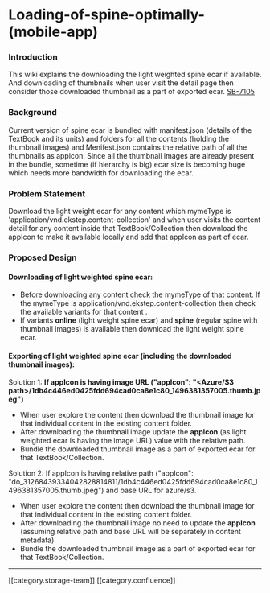 # Loading-of-spine-optimally-(mobile-app)

### Introduction

This wiki explains the downloading the light weighted spine ecar if available. And downloading of thumbnails when user visit the detail page then consider those downloaded thumbnail as a part of exported ecar. [SB-7105](https://project-sunbird.atlassian.net/browse/SB-7105)

### Background

Current version of spine ecar is bundled with manifest.json (details of the TextBook and its units) and folders for all the contents (holding the thumbnail images) and Menifest.json contains the relative path of all the thumbnails as appicon. Since all the thumbnail images are already present in the bundle, sometime (if hierarchy is big) ecar size is becoming huge which needs more bandwidth for downloading the ecar.&#x20;

### Problem Statement

Download the light weight ecar for any content which mymeType is 'application/vnd.ekstep.content-collection' and when user visits the content detail for any content inside that TextBook/Collection then download the appIcon to make it available locally and add that appIcon as part of ecar.

### Proposed Design

#### Downloading of light weighted spine ecar:

* Before downloading any content check the mymeType of that content. If the mymeType is application/vnd.ekstep.content-collection then check the available variants for that content .
* If variants **online** (light weight spine ecar) and **spine** (regular spine with thumbnail images) is available then download the light weight spine ecar.

#### Exporting of light weighted spine ecar (including the downloaded thumbnail images):

Solution 1:  **If appIcon is having image URL ("appIcon": "\<Azure/S3 path>/1db4c446ed0425fdd694cad0ca8e1c80\_1496381357005.thumb.jpeg")**

* When user explore the content then download the thumbnail image for that individual content in the existing content folder.
* After downloading the thumbnail image update the **appIcon**  (as light weighted ecar is having the image URL) value with the relative path.&#x20;
* Bundle the downloaded thumbnail image as a part of exported ecar for that TextBook/Collection.

Solution 2: If appIcon is having relative path ("appIcon": "do\_31268439334042828814811/1db4c446ed0425fdd694cad0ca8e1c80\_1496381357005.thumb.jpeg") and base URL for azure/s3.

* When user explore the content then download the thumbnail image for that individual content in the existing content folder.
* After downloading the thumbnail image no need to update the **appIcon**  (assuming relative path and base URL will be separately in content metadata).
* Bundle the downloaded thumbnail image as a part of exported ecar for that TextBook/Collection.

&#x20; &#x20;

***

\[\[category.storage-team]] \[\[category.confluence]]
